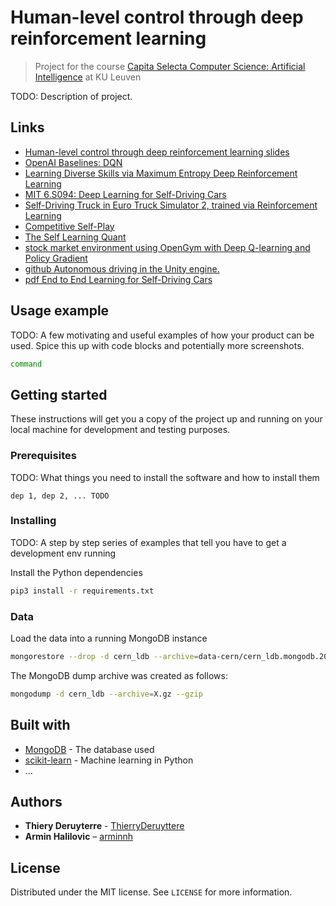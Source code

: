 #  Human-level control through deep reinforcement learning
> Project for the course [Capita Selecta Computer Science: Artificial Intelligence](https://onderwijsaanbod.kuleuven.be/syllabi/e/H05N0AE.htm#activetab=doelstellingen_idm1514848) at KU Leuven

TODO: Description of project.

## Links
- [Human-level control through deep reinforcement learning slides](http://www.teach.cs.toronto.edu/~csc2542h/fall/material/csc2542f16_dqn.pdf)
- [OpenAI Baselines: DQN](https://blog.openai.com/openai-baselines-dqn/)
- [Learning Diverse Skills via Maximum Entropy Deep Reinforcement Learning](http://bair.berkeley.edu/blog/2017/10/06/soft-q-learning/)
- [MIT 6.S094: Deep Learning for Self-Driving Cars](http://selfdrivingcars.mit.edu/deeptraffic/)
- [Self-Driving Truck in Euro Truck Simulator 2, trained via Reinforcement Learning](https://github.com/aleju/self-driving-truck)
- [Competitive Self-Play](https://blog.openai.com/competitive-self-play/)
- [The Self Learning Quant](https://hackernoon.com/the-self-learning-quant-d3329fcc9915)
- [stock market environment using OpenGym with Deep Q-learning and Policy Gradient](https://github.com/kh-kim/stock_market_reinforcement_learning)
- [github Autonomous driving in the Unity engine.](https://github.com/alexhagiopol/end-to-end-deep-learning)
- [pdf End to End Learning for Self-Driving Cars](https://arxiv.org/pdf/1604.07316.pdf)

<!-- ![](header.png) -->

<!--
## Installation

OS X & Linux:

```sh
command
```
-->

## Usage example

TODO: A few motivating and useful examples of how your product can be used. Spice this up with code blocks and potentially more screenshots.

```sh
command
```  

## Getting started
These instructions will get you a copy of the project up and running on your local machine for development and testing purposes.

### Prerequisites
TODO: What things you need to install the software and how to install them

    dep 1, dep 2, ... TODO 

### Installing
TODO: A step by step series of examples that tell you have to get a development env running

Install the Python dependencies
```sh
pip3 install -r requirements.txt
```

### Data
Load the data into a running MongoDB instance 
```sh
mongorestore --drop -d cern_ldb --archive=data-cern/cern_ldb.mongodb.20170309.mki_v0_5.gz --gzip
```

The MongoDB dump archive was created as follows:
```sh
mongodump -d cern_ldb --archive=X.gz --gzip
```

## Built with
* [MongoDB](http://mongodb.com) - The database used
* [scikit-learn](http://scikit-learn.org) - Machine learning in Python
* ...

## Authors

* **Thiery Deruyterre** - [ThierryDeruyttere](https://github.com/ThierryDeruyttere)
* **Armin Halilovic** – [arminnh](http://github.com/arminnh/)


## License
Distributed under the MIT license. See ``LICENSE`` for more information.
